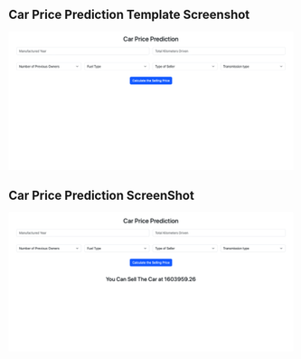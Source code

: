 

## Car Price Prediction Template Screenshot

![Template Screenshot](template_ss.png)


## Car Price Prediction ScreenShot

![Prediction Screenshot](prediction_ss.png)
